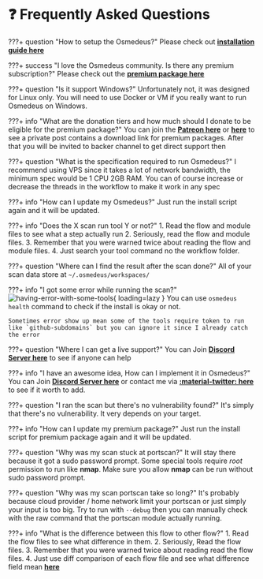 # :question: Frequently Asked Questions

???+ question "How to setup the Osmedeus?"
    Please check out **[installation guide here](/installation/)**

???+ success "I love the Osmedeus community. Is there any premium subscription?"
    Please check out the **[premium package here](/premium/)**

???+ question "Is it support Windows?"
    Unfortunately not, it was designed for Linux only. You will need to use Docker or VM if you really want to run Osmedeus on Windows.

???+ info "What are the donation tiers and how much should I donate to be eligible for the premium package?"
    You can join the [**Patreon here**](https://www.patreon.com/j3ssie) or [**here**](https://docs.osmedeus.org/donation/) to see a private post contains a download link for premium packages. 
    After that you will be invited to backer channel to get direct support then

???+ question "What is the specification required to run Osmedeus?"
    I recommend using VPS since it takes a lot of network bandwidth, the minimum spec would be 1 CPU 2GB RAM. You can of course increase or decrease the threads in the workflow to make it work in any spec


???+ info "How can I update my Osmedeus?"
    Just run the install script again and it will be updated.

???+ info "Does the X scan run tool Y or not?"
    1. Read the flow and module files to see what a step actually run
    2. Seriously, read the flow and module files.
    3. Remember that you were warned twice about reading the flow and module files.
    4. Just search your tool command no the workflow folder.

???+ question "Where can I find the result after the scan done?"
    All of your scan data store at `~/.osmedeus/workspaces/`

???+ info "I got some error while running the scan?"
    ![having-error-with-some-tools](/static/faq/having-error-with-some-tools.png){ loading=lazy }
    You can use `osmedeus health` command to check if the install is okay or not.

    Sometimes error show up mean some of the tools require token to run like `github-subdomains` but you can ignore it since I already catch the error

???+ question "Where I can get a live support?"
    You can Join **[Discord Server here](https://discord.gg/gy4SWhpaPU)** to see if anyone can help

???+ info "I have an awesome idea, How can I implement it in Osmedeus?"
    You can Join **[Discord Server here](https://discord.gg/gy4SWhpaPU)** or contact me via **[:material-twitter: here](https://twitter.com/OsmedeusEngine)** to see if it worth to add.

???+ question "I ran the scan but there's no vulnerability found?"
    It's simply that there's no vulnerability. It very depends on your target.


???+ info "How can I update my premium package?"
    Just run the install script for premium package again and it will be updated.


???+ question "Why was my scan stuck at portscan?"
    It will stay there because it got a sudo password prompt. Some special tools require *root* permission to run like **nmap**. Make sure you allow **nmap** can be run without sudo password prompt.

???+ question "Why was my scan portscan take so long?"
    It's probably because cloud provider / home network limit your portscan or just simply your input is too big. Try to run with `--debug` then you can manually check with the raw command that the portscan module actually running.

???+ info "What is the difference between this flow to other flow?"
    1. Read the flow files to see what difference in them.
    2. Seriously, Read the flow files.
    3. Remember that you were warned twice about reading read the flow files.
    4. Just use diff comparison of each flow file and see what difference field mean [**here**](/workflow/)
